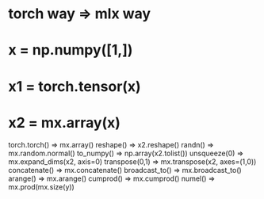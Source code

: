 
# torch way => mlx way
# x = np.numpy([1,])
# x1 = torch.tensor(x)
# x2 = mx.array(x)

torch.torch() => mx.array()
reshape() => x2.reshape()
randn() => mx.random.normal()
to_numpy() => np.array(x2.tolist())
unsqueeze(0) => mx.expand_dims(x2, axis=0)
transpose(0,1) => mx.transpose(x2, axes=(1,0))
concatenate() => mx.concatenate()
broadcast_to() => mx.broadcast_to()
arange() => mx.arange()
cumprod() => mx.cumprod()
numel() => mx.prod(mx.size(y))